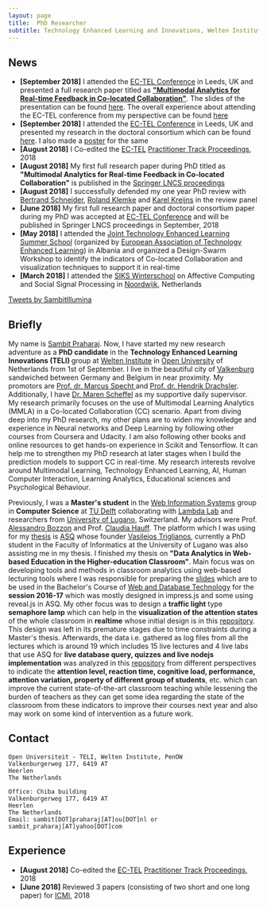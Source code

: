 ```yaml
---
layout: page
title:  PhD Researcher
subtitle: Technology Enhanced Learning and Innovations, Welten Institute, Open Universiteit, Netherlands
---
```


## News
- **[September 2018]** I attended the <a href="http://www.ec-tel.eu/index.php?id=805">EC-TEL Conference</a> in Leeds, UK and presented a full research paper titled as <a href="https://bit.ly/2NUXyIJ">**"Multimodal Analytics for Real-time Feedback in Co-located Collaboration"**</a>. The slides of the presentation can be found <a href="https://bit.ly/2oROB8w">here</a>. The overall experience about attending the EC-TEL conference from my perspective can be found <a href="https://sambit2.github.io/2018-09-11-EC-TEL-Sambit/">here</a>
- **[September 2018]** I attended the <a href="http://www.ec-tel.eu/index.php?id=805">EC-TEL Conference</a> in Leeds, UK and presented my research in the doctoral consortium which can be found <a href ="https://bit.ly/2NZidM0">here</a>. I also made a <a href="https://api.ltb.io/show/BOFQL">poster</a> for the same
- **[August 2018]** I Co-edited the <a href="http://www.ec-tel.eu/index.php?id=819">EC-TEL</a> <a href="http://ceur-ws.org/Vol-2193/">Practitioner Track Proceedings</a>, 2018
- **[August 2018]** My first full research paper during PhD titled as **"Multimodal Analytics for Real-time Feedback in Co-located Collaboration"** is published in the <a href="https://link.springer.com/chapter/10.1007/978-3-319-98572-5_15">Springer LNCS proceedings</a>
- **[August 2018]** I successfully defended my one year PhD review with <a href="http://www.bertrandschneider.com/">Bertrand Schneider</a>, <a href="https://scholar.google.com/citations?user=QSc6dJ4AAAAJ&hl=en">Roland Klemke</a> and <a href="https://scholar.google.nl/citations?user=MrnK0FYAAAAJ&hl=en">Karel Kreijns</a> in the review panel
- **[June 2018]** My first full research paper and doctoral consortium paper during my PhD was accepted at <a href="http://www.ec-tel.eu/index.php?id=805">EC-TEL Conference</a> and will be published in Springer LNCS proceedings in September, 2018
- **[May 2018]** I attended the <a href="http://ea-tel.eu/jtelss/jtelss2018/">Joint Technology Enhanced Learning Summer School</a> (organized by <a href="http://ea-tel.eu/">European Association of Technology Enhanced Learning</a>) in Albania and organized a Design-Swarm Workshop to identify the indicators of Co-located Collaboration and visualization techniques to support it in real-time
- **[March 2018]** I attended the <a href="https://www.4tu.nl/ht/en/events/winter-school-2018/">SIKS Winterschool</a> on Affective Computing and Social Signal Processing in <a href="https://en.wikipedia.org/wiki/Noordwijk">Noordwijk</a>, Netherlands

<a class="twitter-timeline" data-height="800" href="https://twitter.com/SambitIllumina?ref_src=twsrc%5Etfw">Tweets by SambitIllumina</a> <script async src="https://platform.twitter.com/widgets.js" charset="utf-8"></script> 

## Briefly

My name is <a href="https://www.linkedin.com/in/sambitpraharaj/">Sambit Praharaj</a>. Now, I have started my new research adventure as a <b>PhD candidate</b> in the <b>Technology Enhanced Learning Innovations (TELI) </b> group at <a href="https://www.ou.nl/welten-instituut">Welten Institute</a> in <a href="https://www.ou.nl/">Open University</a> of Netherlands from 1st of September. I live in the beautiful city of <a href ="http://www.valkenburg.nl/">Valkenburg</a> sandwiched between Germany and Belgium in near proximity. My promotors are <a href="https://scholar.google.com/citations?user=fC3dymIAAAAJ">Prof. dr. Marcus Specht </a> and <a href="https://scholar.google.com/citations?user=v1hwiRAAAAAJ">Prof. dr. Hendrik Drachsler</a>. Additionally, I have <a href="https://scholar.google.de/citations?user=iI8G4nYAAAAJ&hl=de">Dr. Maren Scheffel</a> as my supportive daily supervisor. My research primarily focuses on the use of Multimodal Learning Analytics (MMLA) in a Co-located Collaboration (CC) scenario. Apart from diving deep into my PhD research, my other plans are to widen my knowledge and experience in Neural networks and Deep Learning by following other courses from Coursera and Udacity. I am also following other books and online resources to get hands-on experience in Scikit and Tensorflow. It can help me to strengthen my PhD research at later stages when I build the prediction models to support CC in real-time. My research interests revolve around Multimodal Learning, Technology Enhanced Learning, AI, Human Computer Interaction, Learning Analytics, Educational sciences and Psychological Behaviour.

Previously, I was a <b>Master's student</b> in the <a href="http://www.wis.ewi.tudelft.nl/">Web Information Systems</a> group in <b>Computer Science</b> at <a href="http://www.tudelft.nl/">TU Delft</a> collaborating with <a href="http://www.wis.ewi.tudelft.nl/projects/lambda-lab/">Lambda Lab</a> and researchers from <a href="http://www.usi.ch/en">University of Lugano</a>, Switzerland. My advisors were Prof. <a href="http://www.alessandrobozzon.com/">Alessandro Bozzon</a> and Prof. <a href="http://chauff.github.io/">Claudia Hauff</a>. The platform which I was using for my <a href="https://repository.tudelft.nl/islandora/object/uuid%3Ae55389c3-3966-40f5-bf83-a8f9c6c393f0">thesis</a> is <a href="http://asq.inf.usi.ch/">ASQ</a> whose founder <a href="http://www.inf.usi.ch/phd/triglianos/">Vasileios Triglianos</a>, currently a PhD student in the Faculty of Informatics at the University of Lugano was also assisting me in my thesis. I finished my thesis on <b>"Data Analytics in Web-based Education in the Higher-education Classroom"</b>. Main focus was on developing tools and methods in classroom analytics using web-based lecturing tools where I was responsible for preparing the <a href="https://github.com/sambit2/delft-web-technology-and-database-slides-2016-2017/">slides</a> which are to be used in the Bachelor's Course of <a href="http://studiegids.tudelft.nl/a101_displayCourse.do?course_id=34554">Web and Database Technology</a> for the <b>session 2016-17</b> which was mostly designed in impress.js and some using reveal.js in ASQ. My other focus was to design a <b>traffic light</b> type <b>semaphore lamp</b> which can help in the <b>visualization of the attention states</b> of the whole classroom in <b>realtime</b> whose initial design is in this <a href="https://github.com/sambit2/DataAnalytics-Web-based-Education">repository</a>. This design was left in its premature stages due to time constraints during a Master's thesis. Afterwards, the data i.e. gathered as log files from all the lectures which is around 19 which includes 15 live lectures and 4 live labs that use ASQ for <b>live database query, quizzes and live nodejs implementation</b> was analyzed in this <a href="https://github.com/triglian/delft-web-and-database-technology-2016-asq-analysis">repository</a> from different perspectives to indicate the <b>attention level, reaction time, cognitive load, performance, attention variation, property of different group of students</b>, etc. which can improve the current state-of-the-art classroom teaching while lessening the burden of teachers as they can get some idea regarding the state of the classroom from these indicators to improve their courses next year and also may work on some kind of intervention as a future work.

## Contact

```
Open Universiteit - TELI, Welten Institute, PenOW
Valkenburgerweg 177, 6419 AT
Heerlen
The Netherlands

Office: Chiba building
Valkenburgerweg 177, 6419 AT
Heerlen
The Netherlands
Email: sambit[DOT]praharaj[AT]ou[DOT]nl or sambit_praharaj[AT]yahoo[DOT]com

```

## Experience
- **[August 2018]** Co-edited the <a href="http://www.ec-tel.eu/index.php?id=819">EC-TEL</a> <a href="http://ceur-ws.org/Vol-2193/">Practitioner Track Proceedings</a>, 2018
- **[June 2018]** Reviewed 3 papers (consisting of two short and one long paper) for <a href="https://icmi.acm.org/2018/">ICMI</a>, 2018
